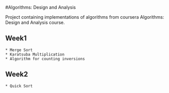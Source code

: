 #Algorithms: Design and Analysis

Project containing implementations of algorithms from coursera Algorithms: Design and Analysis course.

## Week1
    * Merge Sort
    * Karatsuba Multiplication
    * Algorithm for counting inversions

## Week2
    * Quick Sort
